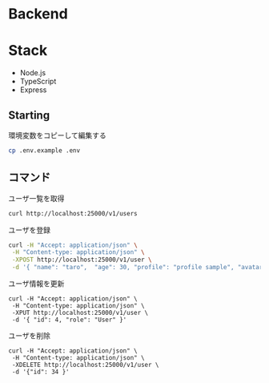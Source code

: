# Backend

# Stack
- Node.js
- TypeScript
- Express

## Starting

環境変数をコピーして編集する

```zsh
cp .env.example .env
```

## コマンド

ユーザ一覧を取得
```zsh
curl http://localhost:25000/v1/users
```

ユーザを登録
```zsh
curl -H "Accept: application/json" \
 -H "Content-type: application/json" \
 -XPOST http://localhost:25000/v1/user \
 -d '{ "name": "taro",  "age": 30, "profile": "profile sample", "avatar": "https://pickaface.net/gallery/avatar/20141113_103013_1662_PJ.png", "role": "User" }'
```
 
ユーザ情報を更新
```
curl -H "Accept: application/json" \
 -H "Content-type: application/json" \
 -XPUT http://localhost:25000/v1/user \
 -d '{ "id": 4, "role": "User" }'
```
 
ユーザを削除
```
curl -H "Accept: application/json" \
 -H "Content-type: application/json" \
 -XDELETE http://localhost:25000/v1/user \
 -d '{"id": 34 }'
```
